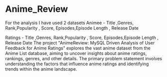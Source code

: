 # Anime_Review
For the analysis I have used 2 datasets
Animee - Title ,Genres, Rank,Popularity , Score, Episodes,Episode Length , Release Date

Ratings - Title ,Genres, Rank,Popularity , Score, Episodes,Episode Length , Release Date
The project "AnimeReview: MySQL Driven Analysis of User Feedback for Anime Ratings" explores the vast anime dataset from the Anime List database, aiming to uncover insights about anime ratings, rankings, genres, and other details. The primary problem statement involves understanding the factors that influence anime ratings and identifying trends within the anime landscape.

